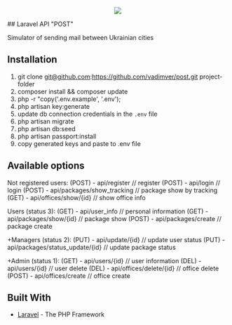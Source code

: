 <p align="center"><img src="https://laravel.com/assets/img/components/logo-laravel.svg"></p>
##  Laravel API "POST"

Simulator of sending mail between Ukrainian cities

##  Installation

1.  git clone git@github.com:https://github.com/vadimver/post.git project-folder
2.  composer install && composer update
3.  php -r "copy('.env.example', '.env');
4.  php artisan key:generate
5.  update db connection credentials in the `.env` file
6.  php artisan migrate
7.  php artisan db:seed
8.  php artisan passport:install
9.  copy generated keys and paste to .env file

##  Available options

Not registered users:
 (POST) - api/register                      // register
 (POST) - api/login                         // login
 (POST) - api/packages/show_tracking        // package show by tracking
 (GET)  - api/offices/show/{id}             // show office info

Users (status 3):
 (GET)  - api/user_info                     // personal information
 (GET)  - api/packages/show/{id}            // package show
 (POST) - api/packages/create               // package create

+Managers (status 2):
 (PUT)  - api/update/{id}                   // update user status
 (PUT)  - api/packages/status_update/{id}   // update package status

+Admin (status 1):
 (GET)  - api/users/{id}                    // user information
 (DEL)  - api/users/{id}                    // user delete
 (DEL)  - api/offices/delete/{id}           // office delete
 (POST) - api/offices/create                // office create

## Built With

* [Laravel](https://laravel.com/) - The PHP Framework
